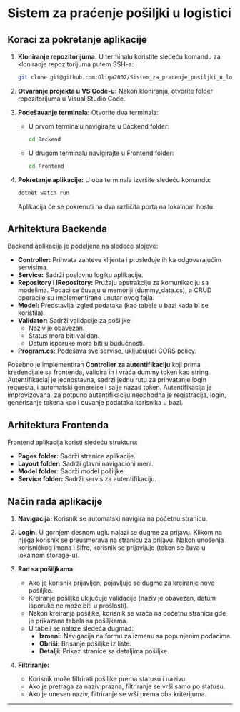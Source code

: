 # Sistem za praćenje pošiljki u logistici

## Koraci za pokretanje aplikacije

1. **Kloniranje repozitorijuma:**
   U terminalu koristite sledeću komandu za kloniranje repozitorijuma putem SSH-a:
   ```bash
   git clone git@github.com:Gliga2002/Sistem_za_pracenje_posiljki_u_logistici.git
   ```

2. **Otvaranje projekta u VS Code-u:**
   Nakon kloniranja, otvorite folder repozitorijuma u Visual Studio Code.

3. **Podešavanje terminala:**
   Otvorite dva terminala:
   - U prvom terminalu navigirajte u Backend folder:
     ```bash
     cd Backend
     ```
   - U drugom terminalu navigirajte u Frontend folder:
     ```bash
     cd Frontend
     ```

4. **Pokretanje aplikacije:**
   U oba terminala izvršite sledeću komandu:
   ```bash
   dotnet watch run
   ```
   Aplikacija će se pokrenuti na dva različita porta na lokalnom hostu.

## Arhitektura Backenda

Backend aplikacija je podeljena na sledeće slojeve:

- **Controller:** Prihvata zahteve klijenta i prosleđuje ih ka odgovarajućim servisima.
- **Service:** Sadrži poslovnu logiku aplikacije.
- **Repository i IRepository:** Pružaju apstrakciju za komunikaciju sa modelima. Podaci se čuvaju u memoriji (dummy_data.cs), a CRUD operacije su implementirane unutar ovog fajla.
- **Model:** Predstavlja izgled podataka (kao tabele u bazi kada bi se koristila).
- **Validator:** Sadrži validacije za pošiljke:
  - Naziv je obavezan.
  - Status mora biti validan.
  - Datum isporuke mora biti u budućnosti.
- **Program.cs:** Podešava sve servise, uključujući CORS policy.

Posebno je implementiran **Controller za autentifikaciju** koji prima kredencijale sa frontenda, validira ih i vraća dummy token kao string. Autentifikaciaj je jednostavna, sadrzi jednu rutu za prihvatanje login requesta, i automatski genereise i salje nazad token. Autentifikacija je improvizovana, za potpuno autentifikaciju neophodna je registracija, login, generisanje tokena kao i cuvanje podataka korisnika u bazi.

## Arhitektura Frontenda

Frontend aplikacija koristi sledeću strukturu:

- **Pages folder:** Sadrži stranice aplikacije.
- **Layout folder:** Sadrži glavni navigacioni meni.
- **Model folder:** Sadrži model pošiljke.
- **Service folder:** Sadrži servis za autentifikaciju.

## Način rada aplikacije

1. **Navigacija:**
   Korisnik se automatski navigira na početnu stranicu.

2. **Login:**
   U gornjem desnom uglu nalazi se dugme za prijavu. Klikom na njega korisnik se preusmerava na stranicu za prijavu. Nakon unošenja korisničkog imena i šifre, korisnik se prijavljuje (token se čuva u lokalnom storage-u).

3. **Rad sa pošiljkama:**
   - Ako je korisnik prijavljen, pojavljuje se dugme za kreiranje nove pošiljke.
   - Kreiranje pošiljke uključuje validacije (naziv je obavezan, datum isporuke ne može biti u prošlosti).
   - Nakon kreiranja pošiljke, korisnik se vraća na početnu stranicu gde je prikazana tabela sa pošiljkama.
   - U tabeli se nalaze sledeća dugmad:
     - **Izmeni:** Navigacija na formu za izmenu sa popunjenim podacima.
     - **Obriši:** Brisanje pošiljke iz liste.
     - **Detalji:** Prikaz stranice sa detaljima pošiljke.

4. **Filtriranje:**
   - Korisnik može filtrirati pošiljke prema statusu i nazivu.
   - Ako je pretraga za naziv prazna, filtriranje se vrši samo po statusu.
   - Ako je unesen naziv, filtriranje se vrši prema oba kriterijuma.

---
